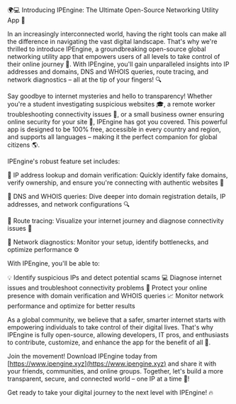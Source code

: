 🌍💻 Introducing IPEngine: The Ultimate Open-Source Networking Utility App 🚀

In an increasingly interconnected world, having the right tools can make all the difference in navigating the vast digital landscape. That's why we're thrilled to introduce IPEngine, a groundbreaking open-source global networking utility app that empowers users of all levels to take control of their online journey 📡. With IPEngine, you'll gain unparalleled insights into IP addresses and domains, DNS and WHOIS queries, route tracing, and network diagnostics – all at the tip of your fingers! 🔍

Say goodbye to internet mysteries and hello to transparency! Whether you're a student investigating suspicious websites 🎓, a remote worker troubleshooting connectivity issues 💼, or a small business owner ensuring online security for your site 🏢, IPEngine has got you covered. This powerful app is designed to be 100% free, accessible in every country and region, and supports all languages – making it the perfect companion for global citizens 🌎.

IPEngine's robust feature set includes:

🔹 IP address lookup and domain verification: Quickly identify fake domains, verify ownership, and ensure you're connecting with authentic websites 👀

🔹 DNS and WHOIS queries: Dive deeper into domain registration details, IP addresses, and network configurations 🔍

🔹 Route tracing: Visualize your internet journey and diagnose connectivity issues 📍

🔹 Network diagnostics: Monitor your setup, identify bottlenecks, and optimize performance ⚙️

With IPEngine, you'll be able to:

💡 Identify suspicious IPs and detect potential scams
💻 Diagnose internet issues and troubleshoot connectivity problems
💼 Protect your online presence with domain verification and WHOIS queries
📈 Monitor network performance and optimize for better results

As a global community, we believe that a safer, smarter internet starts with empowering individuals to take control of their digital lives. That's why IPEngine is fully open-source, allowing developers, IT pros, and enthusiasts to contribute, customize, and enhance the app for the benefit of all 🤝.

Join the movement! Download IPEngine today from [https://www.ipengine.xyz](https://www.ipengine.xyz) and share it with your friends, communities, and online groups. Together, let's build a more transparent, secure, and connected world – one IP at a time 🚀!

Get ready to take your digital journey to the next level with IPEngine! 🔥